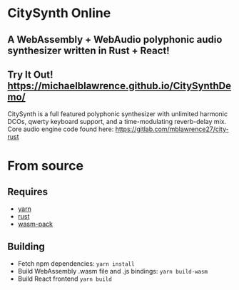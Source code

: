 # CitySynth Online
## A WebAssembly + WebAudio polyphonic audio synthesizer written in Rust + React!
## Try It Out! https://michaelblawrence.github.io/CitySynthDemo/
CitySynth is a full featured polyphonic synthesizer with unlimited harmonic DCOs, qwerty keyboard support, and a time-modulating reverb-delay mix. \
Core audio engine code found here: https://gitlab.com/mblawrence27/city-rust

# From source
## Requires
  - [yarn](https://classic.yarnpkg.com/lang/en/docs/install)
  - [rust](https://www.rust-lang.org/tools/install)
  - [wasm-pack](https://rustwasm.github.io/wasm-pack/installer/)

## Building
 - Fetch npm dependencies: `yarn install`
 - Build WebAssembly .wasm file and .js bindings: `yarn build-wasm`
 - Build React frontend `yarn build`
